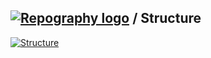 ## [![Repography logo](https://images.repography.com/logo.svg)](https://repography.com) / Structure
[![Structure](https://images.repography.com/26893212/asabhi6776/node-api-monitor/structure/90b55762d6182b72a5206eeadf48deb8_table.svg)](https://github.com/asabhi6776/node-api-monitor)

